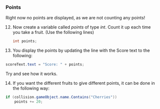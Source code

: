 ### Points

Right now no points are displayed, as we are not counting any points!

12. Now create a variable called *points* of type *int*. Count it up each
    time you take a fruit. (Use the following lines)
    ```csharp
    int points;
    ```

13. You display the points by updating the line with the Score text to
    the following:

```csharp
scoreText.text = "Score: " + points;
```

Try and see how it works.

14. If you want the different fruits to give different
    points, it can be done in the following way:

```csharp
if (collision.gameObject.name.Contains("Cherries"))
    points += 20;
```
